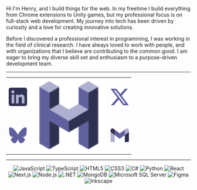 <div>
  <p>
    Hi I'm Henry, and I build things for the web. In my freetime I build everything from Chrome extensions to Unity games, but my professional focus is on full-stack web development. My journey into tech has been driven by curiosity and a love for creating innovative solutions.
  </p>
  <p>
    Before I discovered a professional interest in programming, I was working in the field of clinical research. I have always loved to work with people, and with organizations that I believe are contributing to the common good. I am eager to bring my diverse skill set and enthusiasm to a purpose-driven development team.
  </p>
</div>

<hr/>

<table align="center">
    <tr>
      <td><a href="https://www.linkedin.com/in/henryamatsu/" target="_blank"><img width="50" src="LinkedIn_logo.svg" alt="linkedin logo"/></a></td>
      <td rowspan="3"><a href="https://www.henryamatsu.com"><img src="logo.svg" alt="HM logo" width="200"/></a></td>
      <td><a href="https://x.com/henryamatsu" target="_blank"><img width="50" src="X_logo.svg"/></a></td>
    </tr>
    <tr></tr>
    <tr>
        <td><a href="https://bsky.app/profile/henryamatsu.bsky.social" target="_blank"><img width="50" src="Bluesky_Logo.svg" alt="Bluesky logo"/></a></td>
        <td><a href="mailto:henryamatsu@gmail.com" target="_blank"><img width="50" src="Gmail_icon.svg" alt="linkedin logo"/></td>
      </tr>
</table>

<hr/>

<div align="center">
  <img src="https://img.shields.io/badge/javascript-%23323330.svg?style=for-the-badge&logo=javascript&logoColor=%23F7DF1E" alt="JavaScript"/>
  <img src="https://img.shields.io/badge/typescript-%23007ACC.svg?style=for-the-badge&logo=typescript&logoColor=white" alt="TypeScript"/>
  <img src="https://img.shields.io/badge/html5-%23E34F26.svg?style=for-the-badge&logo=html5&logoColor=white" alt="HTML5"/>
  <img src="https://img.shields.io/badge/css3-%231572B6.svg?style=for-the-badge&logo=css3&logoColor=white" alt="CSS3"/>
  <img src="https://img.shields.io/badge/c%23-%23239120.svg?style=for-the-badge&logo=csharp&logoColor=white" alt="C#"/>
  <img src="https://img.shields.io/badge/python-3670A0?style=for-the-badge&logo=python&logoColor=ffdd54" alt="Python"/>
  <img src="https://img.shields.io/badge/react-%2320232a.svg?style=for-the-badge&logo=react&logoColor=%2361DAFB" alt="React"/>
  <img src="https://img.shields.io/badge/Next-black?style=for-the-badge&logo=next.js&logoColor=white" alt="Next.js"/>
  <img src="https://img.shields.io/badge/node.js-6DA55F?style=for-the-badge&logo=node.js&logoColor=white" alt="Node.js"/>
  <img src="https://img.shields.io/badge/.NET-5C2D91?style=for-the-badge&logo=.net&logoColor=white" alt=".NET"/>
  <img src="https://img.shields.io/badge/MongoDB-%234ea94b.svg?style=for-the-badge&logo=mongodb&logoColor=white" alt="MongoDB"/>
  <img src="https://img.shields.io/badge/Microsoft%20SQL%20Server-CC2927?style=for-the-badge&logo=microsoft%20sql%20server&logoColor=white" alt="Microsoft SQL Server"/>
  <img src="https://img.shields.io/badge/figma-%23F24E1E.svg?style=for-the-badge&logo=figma&logoColor=white" alt="Figma"/>
  <img src="https://img.shields.io/badge/Inkscape-e0e0e0?style=for-the-badge&logo=inkscape&logoColor=080A13" alt="Inkscape"/>
</div>


